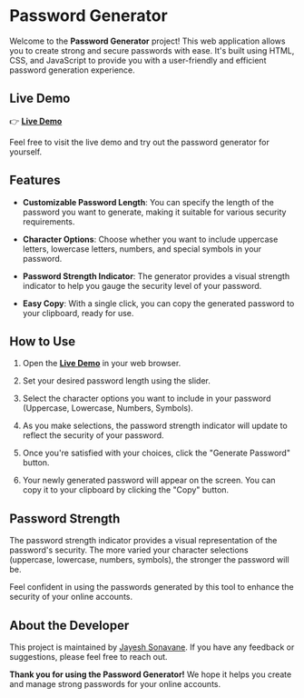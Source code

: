 # Password Generator

Welcome to the **Password Generator** project! This web application allows you to create strong and secure passwords with ease. It's built using HTML, CSS, and JavaScript to provide you with a user-friendly and efficient password generation experience.

## Live Demo

👉 [**Live Demo**](https://password-generator-jayesh-sonavane.netlify.app/)

Feel free to visit the live demo and try out the password generator for yourself.

## Features

- **Customizable Password Length**: You can specify the length of the password you want to generate, making it suitable for various security requirements.

- **Character Options**: Choose whether you want to include uppercase letters, lowercase letters, numbers, and special symbols in your password.

- **Password Strength Indicator**: The generator provides a visual strength indicator to help you gauge the security level of your password.

- **Easy Copy**: With a single click, you can copy the generated password to your clipboard, ready for use.

## How to Use

1. Open the [**Live Demo**](https://password-generator-jayesh-sonavane.netlify.app/) in your web browser.

2. Set your desired password length using the slider.

3. Select the character options you want to include in your password (Uppercase, Lowercase, Numbers, Symbols).

4. As you make selections, the password strength indicator will update to reflect the security of your password.

5. Once you're satisfied with your choices, click the "Generate Password" button.

6. Your newly generated password will appear on the screen. You can copy it to your clipboard by clicking the "Copy" button.

## Password Strength

The password strength indicator provides a visual representation of the password's security. The more varied your character selections (uppercase, lowercase, numbers, symbols), the stronger the password will be.

Feel confident in using the passwords generated by this tool to enhance the security of your online accounts.

## About the Developer

This project is maintained by [Jayesh Sonavane]( mailto:jayeshsonavane2025@gmail.com). If you have any feedback or suggestions, please feel free to reach out.

**Thank you for using the Password Generator!** We hope it helps you create and manage strong passwords for your online accounts.
